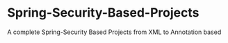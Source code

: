 # Spring-Security-Based-Projects
A complete Spring-Security Based Projects from XML to Annotation based
